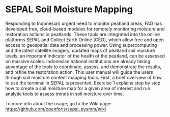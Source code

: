 # SEPAL Soil Moisture Mapping
 
Responding to Indonesia’s urgent need to monitor peatland areas, FAO has developed free, cloud-based modules for remotely monitoring moisture and restoration actions in peatlands. These tools are integrated into the online platforms SEPAL and Collect Earth Online (CEO), which allow free and open access to geospatial data and processing power. Using supercomputing and the latest satellite imagery, updated maps of peatland soil moisture levels, an important indicator of the health of the peatland, can be assessed on massive scales. Indonesian national institutions are already taking advantage of the tools to coordinate, assess, and demonstrate the results, and refine the restoration action. This user manual will guide the users through soil moisture content mapping tools. First, a brief overview of how to use the terminal in SEPAL is presented. Exercise 1 explains step by step how to create a soil moisture map for a given area of interest and run analytic tools to assess trends in soil moisture over time.

To more info about the usage, go to the Wiki page: https://github.com/openforis/sepal_pysmm/wiki
